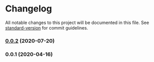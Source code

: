 # Changelog

All notable changes to this project will be documented in this file. See [standard-version](https://github.com/conventional-changelog/standard-version) for commit guidelines.

### [0.0.2](https://github.com/vobu/soerver/compare/v0.0.1...v0.0.2) (2020-07-20)

### 0.0.1 (2020-04-16)
